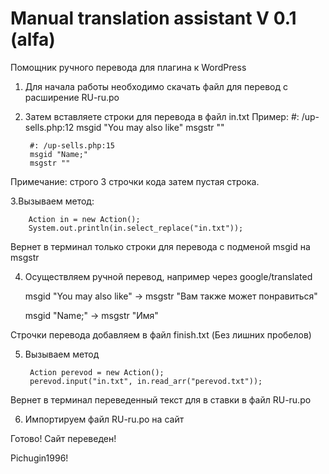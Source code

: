 # Manual translation assistant V 0.1 (alfa) 
Помощник ручного перевода для плагина к WordPress

1. Для начала работы необходимо скачать файл для перевод с расширение RU-ru.po

2. Затем вставляете строки для перевода в файл in.txt 
Пример: 
        #: /up-sells.php:12
        msgid "You may also like"
        msgstr ""

        #: /up-sells.php:15
        msgid "Name;"
        msgstr ""

Примечание: строго 3 строчки кода затем пустая строка.

3.Вызываем метод:

        Action in = new Action();
        System.out.println(in.select_replace("in.txt")); 
				
Вернет в терминал только строки для перевода с подменой msgid на msgstr

4. Осуществляем ручной перевод, например через google/translated

      msgid "You may also like"           -> msgstr "Вам также может понравиться"
			
      msgid "Name;"                       -> msgstr "Имя"
			
Строчки перевода добавляем в файл finish.txt (Без лишних пробелов)

5. Вызываем метод


        Action perevod = new Action();
        perevod.input("in.txt", in.read_arr("perevod.txt"));
				
Вернет в терминал переведенный текст для в ставки в файл RU-ru.po

6. Импортируем файл RU-ru.po на сайт

Готово! Сайт переведен!

Pichugin1996!

